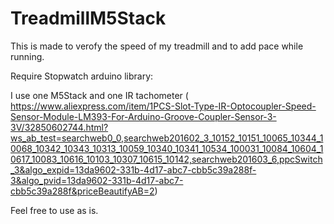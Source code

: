 # TreadmillM5Stack

This is made to verofy the speed of my treadmill and to add pace while running.

Require Stopwatch arduino library: 

I use one M5Stack and one IR tachometer ( https://www.aliexpress.com/item/1PCS-Slot-Type-IR-Optocoupler-Speed-Sensor-Module-LM393-For-Arduino-Groove-Coupler-Sensor-3-3V/32850602744.html?ws_ab_test=searchweb0_0,searchweb201602_3_10152_10151_10065_10344_10068_10342_10343_10313_10059_10340_10341_10534_100031_10084_10604_10617_10083_10616_10103_10307_10615_10142,searchweb201603_6,ppcSwitch_3&algo_expid=13da9602-331b-4d17-abc7-cbb5c39a288f-3&algo_pvid=13da9602-331b-4d17-abc7-cbb5c39a288f&priceBeautifyAB=2)

Feel free to use as is. 
